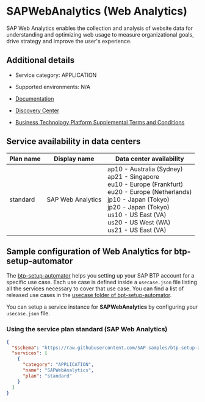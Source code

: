# SAPWebAnalytics (Web Analytics)

SAP Web Analytics enables the collection and analysis of website data for understanding and optimizing web usage to measure organizational goals, drive strategy and improve the user's experience.

## Additional details
- Service category: APPLICATION
- Supported environments: N/A

- [Documentation](https://help.sap.com/viewer/product/SAP_WEB_ANALYTICS/1.0/en-US)
- [Discovery Center](https://discovery-center.cloud.sap/serviceCatalog/web-analytics)
- [Business Technology Platform Supplemental Terms and Conditions](https://www.sap.com/about/trust-center/agreements/cloud/cloud-services.html?tag=language:english&search=Supplement%20Business%20Technology%20Platform&sort=latest_desc)

## Service availability in data centers

| Plan name | Display name | Data center availability  |
|------|----------------|---------------------------|
|  standard  |  SAP Web Analytics  | ap10 - Australia (Sydney)<br> ap21 - Singapore<br> eu10 - Europe (Frankfurt)<br> eu20 - Europe (Netherlands)<br> jp10 - Japan (Tokyo)<br> jp20 - Japan (Tokyo)<br> us10 - US East (VA)<br> us20 - US West (WA)<br> us21 - US East (VA)  |

## Sample configuration of **Web Analytics** for btp-setup-automator

The [btp-setup-automator](https://github.com/SAP-samples/btp-setup-automator) helps you setting up your SAP BTP account for a specific use case. Each use case is defined inside a `usecase.json` file listing all the services necessary to cover that use case. You can find a list of released use cases in the [usecase folder of bpt-setup-automator](https://github.com/SAP-samples/btp-setup-automator/tree/main/usecases).

You can setup a service instance for **SAPWebAnalytics** by configuring your `usecase.json` file.

### Using the service plan **standard** (SAP Web Analytics)

```json
{
  "$schema": "https://raw.githubusercontent.com/SAP-samples/btp-setup-automator/main/libs/btpsa-usecase.json",
  "services": [
    {
      "category": "APPLICATION",
      "name": "SAPWebAnalytics",
      "plan": "standard"
    }
  ]
}
```
